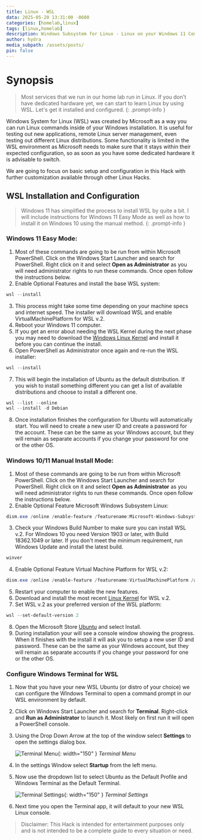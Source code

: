 ```yaml
---
title: Linux - WSL
data: 2025-05-20 13:31:00 -0600
categories: [homelab,linux]
tags: [linux,homelab]
description: Windows Subsystem for Linux - Linux on your Windows 11 Computer.
author: hydra
media_subpath: /assets/posts/
pin: false
---
```

# Synopsis
>Most services that we run in our home lab run in Linux. If you don't have dedicated hardware yet, we can start to learn Linux by using WSL. Let's get it installed and configured.
{: .prompt-info }

Windows System for Linux (WSL) was created by Microsoft as a way you can run Linux commands inside of your Windows installation. It is useful for testing out new applications, remote Linux server management, even testing out different Linux distributions. Some functionality is limited in the WSL environment as Microsoft needs to make sure that it stays within their expected configuration, so as soon as you have some dedicated hardware it is advisable to switch.

We are going to focus on basic setup and configuration in this Hack with further customization available through other Linux Hacks.

## WSL Installation and Configuration
>Windows 11 has simplified the process to install WSL by quite a bit. I will include instructions for Windows 11 Easy Mode as well as how to install it on Windows 10 using the manual method.
{: .prompt-info }

### Windows 11 Easy Mode:
1. Most of these commands are going to be run from within Microsoft PowerShell. Click on the Windows Start Launcher and search for PowerShell. Right click on it and select **Open as Administrator** as you will need administrator rights to run these commands. Once open follow the instructions below.
2. Enable Optional Features and install the base WSL system:

```powershell
wsl --install
```

3. This process might take some time depending on your machine specs and internet speed. The installer will download WSL and enable VirtualMachinePlatform for WSL v.2.
4. Reboot your Windows 11 computer.
5. If you get an error about needing the WSL Kernel during the next phase you may need to download the [Windows Linux Kernel](https://wslstorestorage.blob.core.windows.net/wslblob/wsl_update_x64.msi) and install it before you can continue the install.
6. Open PowerShell as Administrator once again and re-run the WSL installer:

```powershell
wsl --install
```

7. This will begin the installation of Ubuntu as the default distribution. If you wish to install something different you can get a list of available distributions and choose to install a different one.

```powershell
wsl --list --online
wsl --install -d Debian
```

8. Once installation finishes the configuration for Ubuntu will automatically start. You will need to create a new user ID and create a password for the account. These can be the same as your Windows account, but they will remain as separate accounts if you change your password for one or the other OS.

### Windows 10/11 Manual Install Mode:
1. Most of these commands are going to be run from within Microsoft PowerShell. Click on the Windows Start Launcher and search for PowerShell. Right click on it and select **Open as Administrator** as you will need administrator rights to run these commands. Once open follow the instructions below.
2. Enable Optional Feature Microsoft Windows Subsystem Linux:

```powershell
dism.exe /online /enable-feature /featurename:Microsoft-Windows-Subsystem-Linux /all /norestart
```

3. Check your Windows Build Number to make sure you can install WSL v.2. For Windows 10 you need Version 1903 or later, with Build 18362.1049 or later. If you don't meet the minimum requirement, run Windows Update and install the latest build.

```powershell
winver
```

4. Enable Optional Feature Virtual Machine Platform for WSL v.2:

```powershell
dism.exe /online /enable-feature /featurename:VirtualMachinePlatform /all /norestart
```

5. Restart your computer to enable the new features.
6. Download and install the most recent [Linux Kernel](https://wslstorestorage.blob.core.windows.net/wslblob/wsl_update_x64.msi) for WSL v.2.
7. Set WSL v.2 as your preferred version of the WSL platform:

```powershell
wsl --set-default-version 2
```

8. Open the Microsoft Store [Ubuntu](https://apps.microsoft.com/detail/9pdxgncfsczv?hl=en-US&gl=US) and select Install.
9. During installation your will see a console window showing the progress. When it finishes with the install it will ask you to setup a new user ID and password. These can be the same as your Windows account, but they will remain as separate accounts if you change your password for one or the other OS.

### Configure Windows Terminal for WSL
1. Now that you have your new WSL Ubuntu (or distro of your choice) we can configure the WIndows Terminal to open a command prompt in our WSL environment by default.
2. Click on Windows Start Launcher and search for **Terminal**. Right-click and **Run as Administrator** to launch it. Most likely on first run it will open a PowerShell console.
3. Using the Drop Down Arrow at the top of the window select **Settings** to open the settings dialog box.

    ![Terminal Menu](/2025-05-20/menu.png){: width="150" }
    _Terminal Menu_


4. In the settings Window select **Startup** from the left menu.
5. Now use the dropdown list to select Ubuntu as the Default Profile and Windows Terminal as the Default Terminal.

    ![Terminal Settings](/2025-05-20/settings.png){: width="150" }
    _Terminal Settings_

6. Next time you open the Terminal app, it will default to your new WSL Linux console.


>Disclaimer: This Hack is intended for entertainment purposes only and is not intended to be a complete guide to every situation or need.